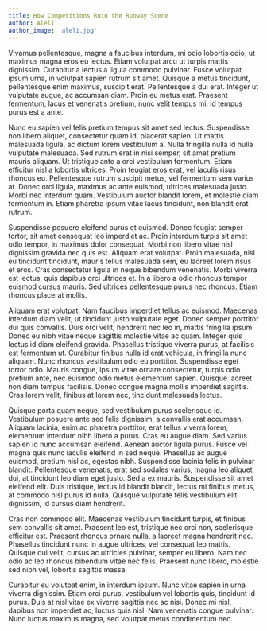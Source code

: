 ```yaml
---
title: How Competitions Ruin the Runway Scene
author: Alelí
author_image: 'aleli.jpg'
---
```


Vivamus pellentesque, magna a faucibus interdum, mi odio lobortis odio, ut maximus magna eros eu lectus. Etiam volutpat arcu ut turpis mattis dignissim. Curabitur a lectus a ligula commodo pulvinar. Fusce volutpat ipsum urna, in volutpat sapien rutrum sit amet. Quisque a metus tincidunt, pellentesque enim maximus, suscipit erat. Pellentesque a dui erat. Integer ut vulputate augue, ac accumsan diam. Proin eu metus erat. Praesent fermentum, lacus et venenatis pretium, nunc velit tempus mi, id tempus purus est a ante.

Nunc eu sapien vel felis pretium tempus sit amet sed lectus. Suspendisse non libero aliquet, consectetur quam id, placerat sapien. Ut mattis malesuada ligula, ac dictum lorem vestibulum a. Nulla fringilla nulla id nulla vulputate malesuada. Sed rutrum erat in nisi semper, sit amet pretium mauris aliquam. Ut tristique ante a orci vestibulum fermentum. Etiam efficitur nisl a lobortis ultrices. Proin feugiat eros erat, vel iaculis risus rhoncus eu. Pellentesque rutrum suscipit metus, vel fermentum sem varius at. Donec orci ligula, maximus ac ante euismod, ultrices malesuada justo. Morbi nec interdum quam. Vestibulum auctor blandit lorem, et molestie diam fermentum in. Etiam pharetra ipsum vitae lacus tincidunt, non blandit erat rutrum.

Suspendisse posuere eleifend purus et euismod. Donec feugiat semper tortor, sit amet consequat leo imperdiet ac. Proin interdum turpis sit amet odio tempor, in maximus dolor consequat. Morbi non libero vitae nisl dignissim gravida nec quis est. Aliquam erat volutpat. Proin malesuada, nisl eu tincidunt tincidunt, mauris tellus malesuada sem, eu laoreet lorem risus et eros. Cras consectetur ligula in neque bibendum venenatis. Morbi viverra est lectus, quis dapibus orci ultrices et. In a libero a odio rhoncus tempor euismod cursus mauris. Sed ultrices pellentesque purus nec rhoncus. Etiam rhoncus placerat mollis.

Aliquam erat volutpat. Nam faucibus imperdiet tellus ac euismod. Maecenas interdum diam velit, ut tincidunt justo vulputate eget. Donec semper porttitor dui quis convallis. Duis orci velit, hendrerit nec leo in, mattis fringilla ipsum. Donec eu nibh vitae neque sagittis molestie vitae ac quam. Integer quis lectus id diam eleifend gravida. Phasellus tristique viverra purus, at facilisis est fermentum ut. Curabitur finibus nulla id erat vehicula, in fringilla nunc aliquam. Nunc rhoncus vestibulum odio eu porttitor. Suspendisse eget tortor odio. Mauris congue, ipsum vitae ornare consectetur, turpis odio pretium ante, nec euismod odio metus elementum sapien. Quisque laoreet non diam tempus facilisis. Donec congue magna mollis imperdiet sagittis. Cras lorem velit, finibus at lorem nec, tincidunt malesuada lectus.

Quisque porta quam neque, sed vestibulum purus scelerisque id. Vestibulum posuere ante sed felis dignissim, a convallis erat accumsan. Aliquam lacinia, enim ac pharetra porttitor, erat tellus viverra lorem, elementum interdum nibh libero a purus. Cras eu augue diam. Sed varius sapien id nunc accumsan eleifend. Aenean auctor ligula purus. Fusce vel magna quis nunc iaculis eleifend in sed neque. Phasellus ac augue euismod, pretium nisl ac, egestas nibh. Suspendisse lacinia felis in pulvinar blandit. Pellentesque venenatis, erat sed sodales varius, magna leo aliquet dui, at tincidunt leo diam eget justo. Sed a ex mauris. Suspendisse sit amet eleifend elit. Duis tristique, lectus id blandit blandit, lectus mi finibus metus, at commodo nisl purus id nulla. Quisque vulputate felis vestibulum elit dignissim, id cursus diam hendrerit.

Cras non commodo elit. Maecenas vestibulum tincidunt turpis, et finibus sem convallis sit amet. Praesent leo est, tristique nec orci non, scelerisque efficitur est. Praesent rhoncus ornare nulla, a laoreet magna hendrerit nec. Phasellus tincidunt nunc in augue ultrices, vel consequat leo mattis. Quisque dui velit, cursus ac ultricies pulvinar, semper eu libero. Nam nec odio ac leo rhoncus bibendum vitae nec felis. Praesent nunc libero, molestie sed nibh vel, lobortis sagittis massa.

Curabitur eu volutpat enim, in interdum ipsum. Nunc vitae sapien in urna viverra dignissim. Etiam orci purus, vestibulum vel lobortis quis, tincidunt id purus. Duis at nisl vitae ex viverra sagittis nec ac nisi. Donec mi nisl, dapibus non imperdiet ac, luctus quis nisl. Nam venenatis congue pulvinar. Nunc luctus maximus magna, sed volutpat metus condimentum nec.
